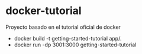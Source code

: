 # docker-tutorial
Proyecto basado en el tutorial oficial de docker

- docker build -t getting-started-tutorial app/.
- docker run -dp 3001:3000 getting-started-tutorial
